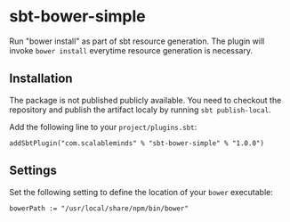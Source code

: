 # sbt-bower-simple

Run "bower install" as part of sbt resource generation. 
The plugin will invoke `bower install` everytime resource generation is necessary.

## Installation

The package is not published publicly available. You need to checkout the repository and publish the artifact localy by running `sbt publish-local`.

Add the following line to your `project/plugins.sbt`:

```
addSbtPlugin("com.scalableminds" % "sbt-bower-simple" % "1.0.0")
```

## Settings

Set the following setting to define the location of your `bower` executable:

```
bowerPath := "/usr/local/share/npm/bin/bower"
```
